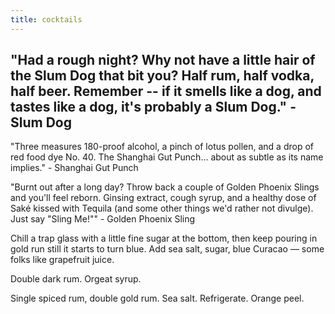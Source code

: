 ```yaml
---
title: cocktails
---
```


## "Had a rough night? Why not have a little hair of the Slum Dog that bit you? Half rum, half vodka, half beer. Remember -- if it smells like a dog, and tastes like a dog, it's probably a Slum Dog." - Slum Dog

"Three measures 180-proof alcohol, a pinch of lotus pollen, and a drop of red food dye No. 40. The Shanghai Gut Punch... about as subtle as its name implies." - Shanghai Gut Punch

"Burnt out after a long day? Throw back a couple of Golden Phoenix Slings and you'll feel reborn.  Ginsing extract, cough syrup, and a healthy dose of Saké kissed with Tequila (and some other things we'd rather not divulge).  Just say "Sling Me!"" - Golden Phoenix Sling

Chill a trap glass with a little fine sugar at the bottom, then keep pouring in gold run still it starts to turn blue. Add sea salt, sugar, blue Curacao — some folks like grapefruit juice. 

Double dark rum. Orgeat syrup. 

Single spiced rum, double gold rum. Sea salt. Refrigerate. Orange peel.
